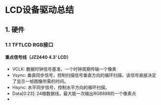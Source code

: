 # LCD设备驱动总结

## 1. 硬件

### 1.1 TFTLCD  RGB接口

#### 重点信号线（JZ2440 4.3' LCD）

* VCLK: 数据时钟信号基准，一个时钟周期传输一个像素
* Vsync: 垂直同步信号，控制扫描信号垂直方向的循环扫描，该信号直接决定了显示一帧图像所需的时间。
* Hsync: 水平同步信号，控制水平方向的循环扫描。
* Data[0:23]: 24根数据线，最大能一次输出RGB888的一个像素点
* 